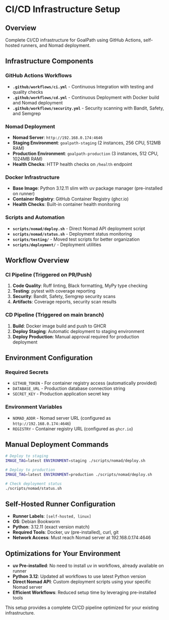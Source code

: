 # CI/CD Infrastructure Setup

## Overview
Complete CI/CD infrastructure for GoalPath using GitHub Actions, self-hosted runners, and Nomad deployment.

## Infrastructure Components

### GitHub Actions Workflows
- **`.github/workflows/ci.yml`** - Continuous Integration with testing and quality checks
- **`.github/workflows/cd.yml`** - Continuous Deployment with Docker build and Nomad deployment  
- **`.github/workflows/security.yml`** - Security scanning with Bandit, Safety, and Semgrep

### Nomad Deployment
- **Nomad Server**: `http://192.168.0.174:4646`
- **Staging Environment**: `goalpath-staging` (2 instances, 256 CPU, 512MB RAM)
- **Production Environment**: `goalpath-production` (3 instances, 512 CPU, 1024MB RAM)
- **Health Checks**: HTTP health checks on `/health` endpoint

### Docker Infrastructure
- **Base Image**: Python 3.12.11 slim with uv package manager (pre-installed on runner)
- **Container Registry**: GitHub Container Registry (ghcr.io)
- **Health Checks**: Built-in container health monitoring

### Scripts and Automation
- **`scripts/nomad/deploy.sh`** - Direct Nomad API deployment script
- **`scripts/nomad/status.sh`** - Deployment status monitoring
- **`scripts/testing/`** - Moved test scripts for better organization
- **`scripts/deployment/`** - Deployment utilities

## Workflow Overview

### CI Pipeline (Triggered on PR/Push)
1. **Code Quality**: Ruff linting, Black formatting, MyPy type checking
2. **Testing**: pytest with coverage reporting
3. **Security**: Bandit, Safety, Semgrep security scans
4. **Artifacts**: Coverage reports, security scan results

### CD Pipeline (Triggered on main branch)
1. **Build**: Docker image build and push to GHCR
2. **Deploy Staging**: Automatic deployment to staging environment
3. **Deploy Production**: Manual approval required for production deployment

## Environment Configuration

### Required Secrets
- `GITHUB_TOKEN` - For container registry access (automatically provided)
- `DATABASE_URL` - Production database connection string
- `SECRET_KEY` - Production application secret key

### Environment Variables
- `NOMAD_ADDR` - Nomad server URL (configured as `http://192.168.0.174:4646`)
- `REGISTRY` - Container registry URL (configured as `ghcr.io`)

## Manual Deployment Commands

```bash
# Deploy to staging
IMAGE_TAG=latest ENVIRONMENT=staging ./scripts/nomad/deploy.sh

# Deploy to production  
IMAGE_TAG=latest ENVIRONMENT=production ./scripts/nomad/deploy.sh

# Check deployment status
./scripts/nomad/status.sh
```


## Self-Hosted Runner Configuration
- **Runner Labels**: `[self-hosted, linux]`
- **OS**: Debian Bookworm
- **Python**: 3.12.11 (exact version match)
- **Required Tools**: Docker, uv (pre-installed), curl, git
- **Network Access**: Must reach Nomad server at 192.168.0.174:4646

## Optimizations for Your Environment
- **uv Pre-installed**: No need to install uv in workflows, already available on runner
- **Python 3.12**: Updated all workflows to use latest Python version
- **Direct Nomad API**: Custom deployment scripts using your specific Nomad server
- **Efficient Workflows**: Reduced setup time by leveraging pre-installed tools

This setup provides a complete CI/CD pipeline optimized for your existing infrastructure.
